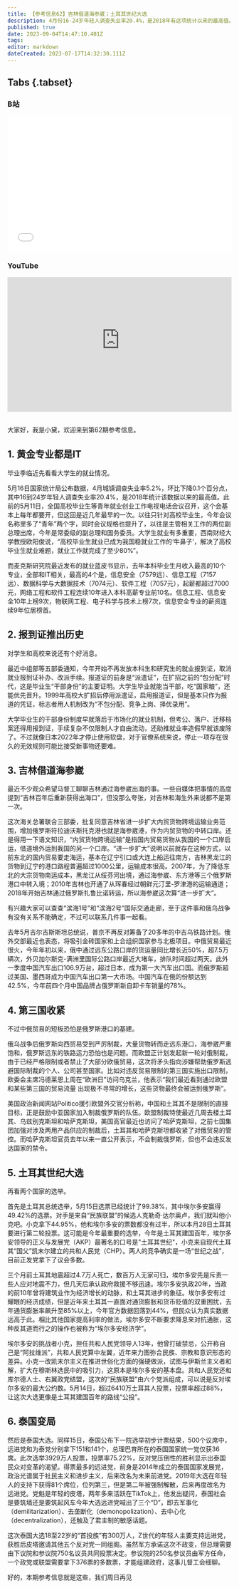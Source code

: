 ```yaml
---
title: 【参考信息62】吉林借道海参崴；土耳其世纪大选
description: 4月份16-24岁年轻人调查失业率20.4%，是2018年有这项统计以来的最高值。好消息是报到证取消了，要报数据的大学可以松口气。最近有观众希望说一下吉林借道海参崴的事儿，首先这不是一些“百年来吉林终于获得了出海口”，对吉林和海参崴来说，都不是第一次。至于是否和俄乌战争俄国的局面有关，这不好说，但去年俄罗斯不再反对商讨了20多年的中吉乌铁路。今年是土耳其建国百年，埃尔多安赢得了议会多数，但是总统选举首轮没过半，对手正好来自现代土耳其之父凯末尔的党。
published: true
date: 2023-09-04T14:47:10.401Z
tags: 
editor: markdown
dateCreated: 2023-07-17T14:32:30.111Z
---
```


## Tabs {.tabset}
### B站
<div style="position: relative; padding: 30% 45%;">
<iframe style="position: absolute; width: 100%; height: 100%; left: 0; top: 0;" src="//player.bilibili.com/player.html?&bvid=BV1v24y1K7Lz&page=1&as_wide=1&high_quality=1&danmaku=1&autoplay=0" scrolling="no" border="0" frameborder="no" framespacing="0" allowfullscreen="true"></iframe>
</div>

### YouTube
<div style="position: relative; padding: 30% 45%;">
<iframe style="position: absolute; top: 0; left: 0; width: 100%; height: 100%;" src="https://www.youtube-nocookie.com/embed/YouTubeVID" title="YouTube video player" frameborder="0" allow="accelerometer; autoplay; clipboard-write; encrypted-media; gyroscope; picture-in-picture" allowfullscreen></iframe>
</div>

## 

大家好，我是小黛，欢迎来到第62期参考信息。

## 1. 黄金专业都是IT

毕业季临近先看看大学生的就业情况。

5月16日国家统计局公布数据，4月城镇调查失业率5.2%，环比下降0.1个百分点，其中16到24岁年轻人调查失业率20.4%，是2018年统计该数据以来的最高值。此前的5月11日，全国高校毕业生等青年就业创业工作电视电话会议召开，这个会基本上每年都要开，但这回是近几年最早的一次。以往只针对高校毕业生，今年会议名称里多了“青年”两个字，同时会议规格也提升了，以往是主管相关工作的两位副总理出席，今年是常委级的副总理和国务委员。大学生就业有多重要，西南财经大学教授欧阳俊说，“高校毕业生就业已成为我国稳就业工作的‘牛鼻子’，解决了高校毕业生就业难题，就业工作就完成了至少80%”。

而麦克斯研究院最近发布的就业蓝皮书显示，去年本科毕业生月收入最高的10个专业，全部和IT相关，最高的4个是，信息安全（7579远）、信息工程（7157远）、数据科学与大数据技术（7074元）、软件工程（7057元），起薪都超过7000元，网络工程和软件工程连续10年进入本科高薪专业前10名。信息工程、信息安全10年上榜9次，物联网工程、电子科学与技术上榜7次，信息安全专业的薪资连续9年位居榜首。

## 2. 报到证推出历史

对学生和高校来说还有个好消息。

最近中组部等五部委通知，今年开始不再发放本科生和研究生的就业报到证，取消就业报到证补办、改派手续。报道证的前身是“派遣证”，在扩招之前的“包分配”时代，这是毕业生“干部身份”的主要证明。大学生毕业就能当干部，吃“国家粮”，还能优先晋升。1999年高校大扩招后停用派遣证，启用报道证，但是基本只作为报道的凭证，标志者用人机制改为“不包分配、竞争上岗、择优录用”。

大学毕业生的干部身份制度早就落后于市场化的就业机制，但考公、落户、迁移档案还得用报到证，手续复杂不仅限制人才自由流动，还助推就业率造假早就该废除了。不过就像日本2022年才停止使用软盘，对于官僚系统来说，停止一项存在很久的无效规则可能比接受新事物还要难。

## 3. 吉林借道海参崴

最近不少观众希望马督工聊聊吉林通过海参崴出海的事。一些自媒体把事情的高度提到“吉林百年后重新获得出海口”，但没那么夸张，对吉林和海生外来说都不是第一次。

这次海关总署联合三部委，批复同意吉林省进一步扩大内贸货物跨境运输业务范围，增加俄罗斯符拉迪沃斯托克港也就是海参崴港，作为内贸货物的中转口岸。还是得用一下语文知识，“内贸货物跨境运输”是指国内贸易货物从我国的一个口岸启运，借道境外运到我国的另一个口岸。“进一步扩大”说明以前就存在这种方式，以前东北的国内贸易要走海运，基本在辽宁引口或大连上船运往南方，吉林黑龙江的货物到辽宁的港口路程普遍超过1000公里，运输成本很高。2007年，为了降低东北的大宗货物南运成本，黑龙江从绥芬河出境，通过海参崴、东方港等三个俄罗斯港口中转入境；2010年吉林也开通了从珲春经过朝鲜元汀里-罗津港的运输通道；2018年开始吉林通过俄罗斯扎鲁比诺转运，所以海参崴这次算“进一步扩大”。

有兴趣大家可以查查“滨海1号”和“滨海2号”国际交通走廊，至于这件事和俄乌战争有没有关系不能确定，不过可以联系几件事一起看。

去年5月吉尔吉斯斯坦总统说，普京不再反对筹备了20多年的中吉乌铁路计划。俄外交部最近也表态，将吸引金砖国家和上合组织国家参与北极项目。中俄贸易最近很火，今年年初以来，俄中通过远东公路口岸的货运量同比增长近50%，超7.5万辆次，外贝加尔斯克-满洲里国际公路口岸最近大堵车，排队时间超过两天。此外一季度中国汽车出口106.9万台，超过日本，成为第一大汽车出口国。而俄罗斯超过美国、墨西哥成为中国汽车出口第一大市场。中国汽车在俄的份额达到42.5%，今年前四个月中国品牌占俄罗斯新自卸卡车销量的78%。

## 4. 第三国收紧

不过中俄贸易的短板恐怕是俄罗斯港口的基建。

俄乌战争后俄罗斯向西贸易受到严厉制裁，大量货物转而走远东港口，海参崴严重饱和，俄罗斯远东的铁路运力恐怕也是问题。而欧盟正计划发起新一轮对俄制裁，由于已经严格限制或者禁止了大部分欧俄贸易，这次将矛头指向涉嫌帮助俄罗斯逃避国际制裁的个人、公司甚至国家。比如对违反贸易限制的第三国实施出口限制，欧委会主席冯德莱恩上周在“欧洲日”访问乌克兰，他表示“我们最近看到通过欧盟和某些第三国的贸易流量
出现极不寻常的增长，这些货物最终会被运到俄罗斯”。

美国政治新闻网站Politico援引欧盟外交官分析称，中国和土耳其不是限制的直接目标，正是鼓励中亚国家加入制裁俄罗斯的队伍。欧盟制裁特使最近几周去楼土耳其、乌兹别克斯坦和哈萨克斯坦，美国高官最近也访问了哈萨克斯坦，之前七国集团加强对涉及两用产品供应的制裁后，土耳其和哈萨克斯坦都收紧了对俄贸易的管控。而哈萨克斯坦官员去年以来一直公开表示，不会制裁俄罗斯，但也不会违反发达国家的禁令。

## 5. 土耳其世纪大选

再看两个国家的选举。

首先是土耳其总统选举，5月15日选票已经统计了99.38%，其中埃尔多安赢得49.42%的选票。对手是来自“民族联盟”的候选人克勒奇·达尔奥卢，我们就叫他小克吧。小克拿下44.95%，他和埃尔多安的票数都没有过半，所以本月28日土耳其要进行第二轮投票。这可能是今年最重要的选举，今年是土耳其建国百年，埃尔多安领导的正义与发展党（AKP）最著名的口号是"土耳其世纪"，小克来自现代土耳其“国父”凯末尔建立的共和人民党（CHP）。两人的竞争确实是一场“世纪之战”，目前正发党拿下了议会多数。

三个月前土耳其地震超过4.7万人死亡，数百万人无家可归，埃尔多安先是斥责一些人应对地震不力，但几天后承认政府救援不够迅速。埃尔多安执政20年，当政的前10年曾将建筑业作为经济增长的动脉，和土耳其进步的象征。埃尔多安有过耀眼的经济成绩，但是近年来土耳其一直面对通货膨胀和货币贬值的双重困扰，去年通货膨胀率飙升至85%以上，今年官方数据回落到44%，但民众认为真实数据远高于此。相比其他国家提高利率的做法，埃尔多安不断要求降息来对抗通胀，这种反其道而行之的操作也被称为“埃尔多安经济学”。

埃尔多安的挑战者小克，担任共和人民党领导人13年，他曾打破禁忌，公开称自己是“阿拉维派”，共和人民党算中左翼，近年来力图弥合民族、宗教和意识形态的差异。小克一改凯末尔主义在推进世俗化方面的强硬做派，试图与伊斯兰主义者和解，扩大在穆斯林选民中的吸引力，这原本是埃尔多安的基本盘。共和人民党还和库尔德人士、右翼政党结盟，这次的“民族联盟”由六个党派组成，可以说是反对埃尔多安的最大公约数。5月14日，超过6410万土耳其人投票，投票率超过88%，让这次大选更像是土耳其建国百年的路线“公投”。

## 6. 泰国变局

然后是泰国大选。同样15日，泰国公布下一院选举初步计票结果，500个议席中，远进党和为泰党分别拿下151和141个，总理巴育所在的泰国国家统一党仅获36席。此次选举3929万人投票，投票率75.22%，反对党压倒性的胜利显示出泰国民众对变革的渴望。得票最多的远进党，前身是2014年成立的泰国国家发展党，政治光谱属于社民主义和进步主义，后来改名为未来前进党。2019年大选在年轻人的支持下获得81个席位，位列第三，但是第二年被强制解散，后来再度改名为远进党。党魁是年轻的皮塔，两年多来活跃在TikTok上，他发出疑问，泰国社会是要筑墙还是要筑起风车今年大选远进党喊出了三个“D”，即去军事化（demilitarization）、去垄断化（demonopolization）、去中心化（decentralization），还触及了君主制的敏感话题。

这次泰国大选18至22岁的“首投族”有300万人，Z世代的年轻人主要支持远进党，获胜后皮塔邀请其他五个反对党一同组阁。虽然军方承诺这次不政变，但总理需要由下议院和参议院750名议员共同投票决定。参议院的250名参议员由军方任命，一个政党或联盟需要拿下376票的多数票，才能组建政府，这事儿督工会细聊。

好的，本期参考信息就是这些，我们周日再见

